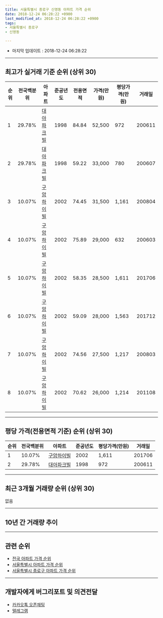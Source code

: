 ```yaml
---
title: 서울특별시 종로구 신영동 아파트 가격 순위
date: 2018-12-24 06:28:22 +0900
last_modified_at: 2018-12-24 06:28:22 +0900
tags:
- 서울특별시 종로구
- 신영동

---
```


* 마지막 업데이트 : 2018-12-24 06:28:22

---

## 최고가 실거래 기준 순위 (상위 30)


|순위|전국백분위|아파트|준공년도|전용면적|가격(만원)|평당가격(만원)|거래일|
|---|---|---|---|---|---|---|---|
|1|29.78%|[대아파크빌](https://search.naver.com/search.naver?query=%EC%84%9C%EC%9A%B8%ED%8A%B9%EB%B3%84%EC%8B%9C+%EC%A2%85%EB%A1%9C%EA%B5%AC+%EC%8B%A0%EC%98%81%EB%8F%99+%EB%8C%80%EC%95%84%ED%8C%8C%ED%81%AC%EB%B9%8C)|1998|84.84|52,500|972|200611|
|2|29.78%|[대아파크빌](https://search.naver.com/search.naver?query=%EC%84%9C%EC%9A%B8%ED%8A%B9%EB%B3%84%EC%8B%9C+%EC%A2%85%EB%A1%9C%EA%B5%AC+%EC%8B%A0%EC%98%81%EB%8F%99+%EB%8C%80%EC%95%84%ED%8C%8C%ED%81%AC%EB%B9%8C)|1998|59.22|33,000|780|200607|
|3|10.07%|[구암하이빌](https://search.naver.com/search.naver?query=%EC%84%9C%EC%9A%B8%ED%8A%B9%EB%B3%84%EC%8B%9C+%EC%A2%85%EB%A1%9C%EA%B5%AC+%EC%8B%A0%EC%98%81%EB%8F%99+%EA%B5%AC%EC%95%94%ED%95%98%EC%9D%B4%EB%B9%8C)|2002|74.45|31,500|1,161|200804|
|4|10.07%|[구암하이빌](https://search.naver.com/search.naver?query=%EC%84%9C%EC%9A%B8%ED%8A%B9%EB%B3%84%EC%8B%9C+%EC%A2%85%EB%A1%9C%EA%B5%AC+%EC%8B%A0%EC%98%81%EB%8F%99+%EA%B5%AC%EC%95%94%ED%95%98%EC%9D%B4%EB%B9%8C)|2002|75.89|29,000|632|200603|
|5|10.07%|[구암하이빌](https://search.naver.com/search.naver?query=%EC%84%9C%EC%9A%B8%ED%8A%B9%EB%B3%84%EC%8B%9C+%EC%A2%85%EB%A1%9C%EA%B5%AC+%EC%8B%A0%EC%98%81%EB%8F%99+%EA%B5%AC%EC%95%94%ED%95%98%EC%9D%B4%EB%B9%8C)|2002|58.35|28,500|1,611|201706|
|6|10.07%|[구암하이빌](https://search.naver.com/search.naver?query=%EC%84%9C%EC%9A%B8%ED%8A%B9%EB%B3%84%EC%8B%9C+%EC%A2%85%EB%A1%9C%EA%B5%AC+%EC%8B%A0%EC%98%81%EB%8F%99+%EA%B5%AC%EC%95%94%ED%95%98%EC%9D%B4%EB%B9%8C)|2002|59.09|28,000|1,563|201712|
|7|10.07%|[구암하이빌](https://search.naver.com/search.naver?query=%EC%84%9C%EC%9A%B8%ED%8A%B9%EB%B3%84%EC%8B%9C+%EC%A2%85%EB%A1%9C%EA%B5%AC+%EC%8B%A0%EC%98%81%EB%8F%99+%EA%B5%AC%EC%95%94%ED%95%98%EC%9D%B4%EB%B9%8C)|2002|74.56|27,500|1,217|200803|
|8|10.07%|[구암하이빌](https://search.naver.com/search.naver?query=%EC%84%9C%EC%9A%B8%ED%8A%B9%EB%B3%84%EC%8B%9C+%EC%A2%85%EB%A1%9C%EA%B5%AC+%EC%8B%A0%EC%98%81%EB%8F%99+%EA%B5%AC%EC%95%94%ED%95%98%EC%9D%B4%EB%B9%8C)|2002|70.62|26,000|1,214|201108|


---

## 평당 가격(전용면적 기준) 순위 (상위 30)


|순위|전국백분위|아파트|준공년도|평당가격(만원)|거래일|
|---|---|---|---|---|---|
|1|10.07%|[구암하이빌](https://search.naver.com/search.naver?query=%EC%84%9C%EC%9A%B8%ED%8A%B9%EB%B3%84%EC%8B%9C+%EC%A2%85%EB%A1%9C%EA%B5%AC+%EC%8B%A0%EC%98%81%EB%8F%99+%EA%B5%AC%EC%95%94%ED%95%98%EC%9D%B4%EB%B9%8C)|2002|1,611|201706|
|2|29.78%|[대아파크빌](https://search.naver.com/search.naver?query=%EC%84%9C%EC%9A%B8%ED%8A%B9%EB%B3%84%EC%8B%9C+%EC%A2%85%EB%A1%9C%EA%B5%AC+%EC%8B%A0%EC%98%81%EB%8F%99+%EB%8C%80%EC%95%84%ED%8C%8C%ED%81%AC%EB%B9%8C)|1998|972|200611|


---

## 최근 3개월 거래량 순위 (상위 30)

없음

---

## 10년 간 거래량 추이


<div style="width:100%;">
    <canvas id="deal_progress" height="250"></canvas>
</div>

<script>
new Chart(document.getElementById("deal_progress"), {
    type: 'line',
    data: {
        labels: ['200812','200901','200902','200903','200904','200905','200906','200907','200908','200909','200910','200911','200912','201001','201002','201003','201004','201005','201006','201007','201008','201009','201010','201011','201012','201101','201102','201103','201104','201105','201106','201107','201108','201109','201110','201111','201112','201201','201202','201203','201204','201205','201206','201207','201208','201209','201210','201211','201212','201301','201302','201303','201304','201305','201306','201307','201308','201309','201310','201311','201312','201401','201402','201403','201404','201405','201406','201407','201408','201409','201410','201411','201412','201501','201502','201503','201504','201505','201506','201507','201508','201509','201510','201511','201512','201601','201602','201603','201604','201605','201606','201607','201608','201609','201610','201611','201612','201701','201702','201703','201704','201705','201706','201707','201708','201709','201710','201711','201712','201801','201802','201803','201804','201805','201806','201807','201808','201809','201810','201811','201812'],
        datasets: [{
            label: '실거래 수',
            pointRadius: 1,
            data: [0, 1, 0, 1, 0, 0, 0, 0, 2, 0, 0, 0, 0, 1, 0, 0, 0, 0, 0, 1, 0, 0, 1, 0, 1, 1, 0, 1, 0, 2, 0, 0, 1, 0, 0, 1, 0, 1, 1, 0, 0, 1, 0, 0, 0, 0, 0, 0, 0, 1, 0, 0, 0, 1, 0, 0, 0, 0, 2, 1, 1, 1, 1, 0, 0, 0, 0, 0, 0, 0, 1, 0, 0, 0, 1, 2, 0, 1, 2, 0, 1, 1, 0, 1, 0, 0, 0, 0, 0, 0, 1, 1, 0, 3, 0, 1, 0, 0, 0, 1, 0, 1, 2, 1, 0, 0, 0, 2, 1, 1, 0, 0, 2, 0, 0, 0, 1, 1, 0, 0, 0],
            borderColor: "rgba(255, 201, 14, 1)",
            backgroundColor: "rgba(255, 201, 14, 0.5)",
            fill: true,
        }]
    },
    options: {
        responsive: true,
        title: {
            display: true,
            text: '10년간 거래량 추이'
        },
        tooltips: {
            mode: 'index',
            intersect: false,
        },
        hover: {
            mode: 'nearest',
            intersect: true
        },
        scales: {
            xAxes: [{
                display: true,
                scaleLabel: {
                    display: true,
                    labelString: '년/월'
                }
            }],
            yAxes: [{
                display: true,
                ticks: {
                    suggestedMin: 0,
                },
                scaleLabel: {
                    display: true,
                    labelString: '실거래 수'
                }
            }]
        }
    }
});

</script>


---

## 관련 순위

- [전국 아파트 가격 순위](https://inasie.github.io/apt-ranking/전국)
- [서울특별시 아파트 가격 순위](https://inasie.github.io/apt-ranking/서울특별시)
- [서울특별시 종로구 아파트 가격 순위](https://inasie.github.io/apt-ranking/서울특별시-종로구)


---

## 개발자에게 버그리포트 및 의견전달

- [카카오톡 오픈채팅](https://open.kakao.com/o/gLJUAP4)
- [텔레그램](https://t.me/inasie)

